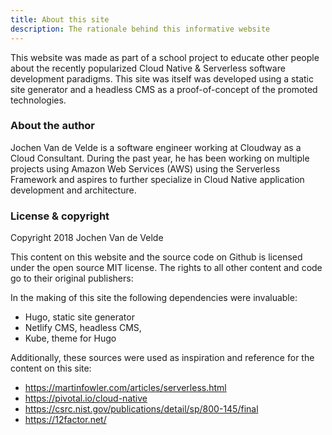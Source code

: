 ```yaml
---
title: About this site
description: The rationale behind this informative website
---
```

This website was made as part of a school project to educate other people about the recently popularized Cloud Native & Serverless software development paradigms. This site was itself was developed using a static site generator and a headless CMS as a proof-of-concept of the promoted technologies.

### About the author

Jochen Van de Velde is a software engineer working at Cloudway as a Cloud Consultant. During the past year, he has been working on multiple projects using Amazon Web Services (AWS) using the Serverless Framework and aspires to further specialize in Cloud Native application development and architecture. 

### License & copyright

Copyright 2018 Jochen Van de Velde

This content on this website and the source code on Github is licensed under the open source MIT license. The rights to all other content and code go to their original publishers:

In the making of this site the following dependencies were invaluable:

* Hugo, static site generator
* Netlify CMS, headless CMS,
* Kube, theme for Hugo

Additionally, these sources were used as inspiration and reference for the content on this site:

* <https://martinfowler.com/articles/serverless.html>
* <https://pivotal.io/cloud-native>
* <https://csrc.nist.gov/publications/detail/sp/800-145/final>
* <https://12factor.net/>
